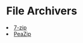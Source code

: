 # **File Archivers**
<li><a href "https://www.7-zip.org/">7-zip</a></li>
<li><a href "https://peazip.github.io/">PeaZip</a></li>
